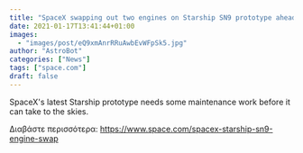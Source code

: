 ```yaml
---
title: "SpaceX swapping out two engines on Starship SN9 prototype ahead of test flight"
date: 2021-01-17T13:41:44+01:00
images:
  - "images/post/eQ9xmAnrRRuAwbEvWFpSk5.jpg"
author: "AstroBot"
categories: ["News"]
tags: ["space.com"]
draft: false
---
```


SpaceX's latest Starship prototype needs some maintenance work before it can take to the skies. 

Διαβάστε περισσότερα: https://www.space.com/spacex-starship-sn9-engine-swap
